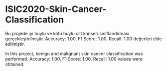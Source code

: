 # ISIC2020-Skin-Cancer-Classification
Bu projede iyi huylu ve kötü huylu cilt kanseri sınıflandırması gerçekleştirilmiştir. Accuracy: 1.00, F1 Score: 1.00, Recall: 1.00 değerleri elde edilmiştir.

In this project, benign and malignant skin cancer classification was performed. Accuracy: 1.00, F1 Score: 1.00, Recall: 1.00 values ​​were obtained.
